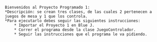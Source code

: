     Bienvenidos al Proyecto Programado 1:
    *Descripción: se crean tres clases, de las cuales 2 pertenecen a juegos de mesa y 1 que los controla.
    *Para ejecutarlo debes seguir las siguientes instrucciones:
        * Importar el Proyecto 1 en Blue J.
        * Correr el programa desde la clase JuegoControlador.
        * Seguir las instrucciones que el programa le va pidiendo.

